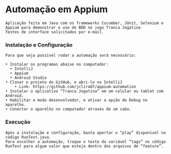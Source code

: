 # Automação em Appium
    Aplicação feita em Java com os frameworks Cucumber, JUnit, Selenium e Appium para demonstrar o uso de BDD no jogo Tranca Jogatina
    Testes de interface solicitados por e-mail.


### Instalação e Configuração
    Para que seja possível rodar a automação será necessário:
    
    • Instalar os programas abaixo no computador:
      • IntelliJ
      • Appium
      • Android Studio
    • Clonar o projeto do GitHub, e abri-lo no IntelliJ
        • Link: https://github.com/jclira07/appium-automation
    • Instalar o aplicativo “Tranca Jogatina” em um celular ou tablet com Android.
    • Habilitar o modo desenvolvedor, e ativar a opção de Debug no aparelho.
    • Conectar o aparelho no computador através de um cabo.


### Execução

    Após a instalação e configuração, basta apertar o “play” disponível no código RunTest.java.
    Para escolher a automação, troque o texto da variável “tags” no código RunTest para algum valor que esteja dentro dos arquivos de “feature”.

